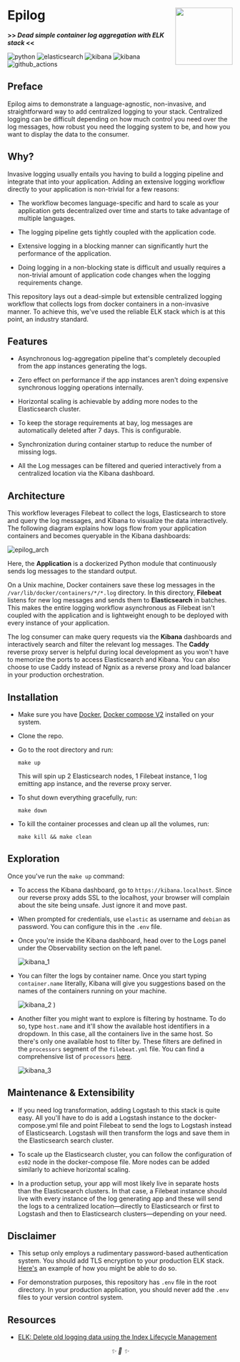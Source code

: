 <div align="left">

<h1>Epilog<img src='https://user-images.githubusercontent.com/30027932/137415294-289f24ae-486b-421f-bf19-99c79a99d501.png' align='right' width='128' height='128'></h1>


<strong>>> <i>Dead simple container log aggregation with ELK stack</i> <<</strong>


</div>

![python](https://img.shields.io/badge/Python-3776AB?style=for-the-badge&logo=python&logoColor=white)
![elasticsearch](https://img.shields.io/badge/Elastic_Search-005571?style=for-the-badge&logo=elasticsearch&logoColor=white)
![kibana](https://img.shields.io/badge/Kibana-005571?style=for-the-badge&logo=Kibana&logoColor=white)
![kibana](https://img.shields.io/badge/Docker-2CA5E0?style=for-the-badge&logo=docker&logoColor=white)
![github_actions](https://img.shields.io/badge/GitHub_Actions-2088FF?style=for-the-badge&logo=github-actions&logoColor=white)
## Preface

Epilog aims to demonstrate a language-agnostic, non-invasive, and straightforward way to add centralized logging to your stack. Centralized logging can be difficult depending on how much control you need over the log messages, how robust you need the logging system to be, and how you want to display the data to the consumer.

## Why?

Invasive logging usually entails you having to build a logging pipeline and integrate that into your application. Adding an extensive logging workflow directly to your application is non-trivial for a few reasons:

* The workflow becomes language-specific and hard to scale as your application gets decentralized over time and starts to take advantage of multiple languages.

* The logging pipeline gets tightly coupled with the application code.

* Extensive logging in a blocking manner can significantly hurt the performance of the application.

* Doing logging in a non-blocking state is difficult and usually requires a non-trivial amount of application code changes when the logging requirements change.

This repository lays out a dead-simple but extensible centralized logging workflow that collects logs from docker containers in a non-invasive manner. To achieve this, we've used the reliable ELK stack which is at this point, an industry standard.


## Features

* Asynchronous log-aggregation pipeline that's completely decoupled from the app instances generating the logs.

* Zero effect on performance if the app instances aren't doing expensive synchronous logging operations internally.

* Horizontal scaling is achievable by adding more nodes to the Elasticsearch cluster.

* To keep the storage requirements at bay, log messages are automatically deleted after 7 days. This is configurable.

* Synchronization during container startup to reduce the number of missing logs.

* All the Log messages can be filtered and queried interactively from a centralized location via the Kibana dashboard.


## Architecture

This workflow leverages Filebeat to collect the logs, Elasticsearch to store and query the log messages, and Kibana to visualize the data interactively. The following diagram explains how logs flow from your application containers and becomes queryable in the Kibana dashboards:

![epilog_arch](https://user-images.githubusercontent.com/30027932/137414620-b32c09e3-6c11-4020-847b-5ea0e1222c33.png)

Here, the **Application** is a dockerized Python module that continuously sends log messages to the standard output.

On a Unix machine, Docker containers save these log messages in the `/var/lib/docker/containers/*/*.log` directory. In this directory, **Filebeat** listens for new log messages and sends them to **Elasticsearch** in batches. This makes the entire logging workflow asynchronous as Filebeat isn't coupled with the application and is lightweight enough to be deployed with every instance of your application.

The log consumer can make query requests via the **Kibana** dashboards and interactively search and filter the relevant log messages. The **Caddy** reverse proxy server is helpful during local development as you won't have to memorize the ports to access Elasticsearch and Kibana. You can also choose to use Caddy instead of Ngnix as a reverse proxy and load balancer in your production orchestration.


## Installation

* Make sure you have [Docker](https://www.docker.com/), [Docker compose V2](https://docs.docker.com/compose/cli-command/) installed on your system.

* Clone the repo.

* Go to the root directory and run:

    ```
    make up
    ```
    This will spin up 2 Elasticsearch nodes, 1 Filebeat instance, 1 log emitting app instance, and the reverse proxy server.

* To shut down everything gracefully, run:

    ```
    make down
    ```

* To kill the container processes and clean up all the volumes, run:

    ```
    make kill && make clean
    ```

## Exploration

Once you've run the `make up` command:

* To access the Kibana dashboard, go to `https://kibana.localhost`. Since our reverse proxy adds SSL to the localhost, your browser will complain about the site being unsafe. Just ignore it and move past.

* When prompted for credentials, use `elastic` as username and `debian` as password. You can configure this in the `.env` file.

* Once you're inside the Kibana dashboard, head over to the Logs panel under the Observability section on the left panel.

    ![kibana_1](https://user-images.githubusercontent.com/30027932/137523508-9a201267-ab61-4678-a4a0-dc0e7505d773.png)

* You can filter the logs by container name. Once you start typing `container.name` literally, Kibana will give you suggestions based on the names of the containers running on your machine.


    ![kibana_2](https://user-images.githubusercontent.com/30027932/137524544-3f1d83a6-c6ed-4fca-957f-223ca6c378b6.png)
    )

* Another filter you might want to explore is filtering by hostname. To do so, type `host.name` and it'll show the available host identifiers in a dropdown. In this case, all the containers live in the same host. So there's only one available host to filter by. These filters are defined in the `processors` segment of the `filebeat.yml` file. You can find a comprehensive list of `processors` [here](https://www.elastic.co/guide/en/beats/filebeat/current/defining-processors.html).

    ![kibana_3](https://user-images.githubusercontent.com/30027932/137534100-c1bea3dd-d580-4db2-9dcf-0138edb7e10d.png)


## Maintenance & Extensibility

* If you need log transformation, adding Logstash to this stack is quite easy. All you'll have to do is add a Logstash instance to the docker-compose.yml file and point Filebeat to send the logs to Logstash instead of Elasticsearch. Logstash will then transform the logs and save them in the Elasticsearch search cluster.

* To scale up the Elasticsearch cluster, you can follow the configuration of `es02` node in the docker-compose file. More nodes can be added similarly to achieve horizontal scaling.

* In a production setup, your app will most likely live in separate hosts than the Elasticsearch clusters. In that case, a Filebeat instance should live with every instance of the log generating app and these will send the logs to a centralized location—directly to Elasticsearch or first to Logstash and then to Elasticsearch clusters—depending on your need.

## Disclaimer

* This setup only employs a rudimentary password-based authentication system. You should add TLS encryption to your production ELK stack. [Here's](https://www.elastic.co/guide/en/elasticsearch/reference/current/configuring-tls-docker.html) an example of how you might be able to do so.

* For demonstration purposes, this repository has `.env` file in the root directory. In your production application, you should never add the `.env` files to your version control system.

## Resources

* [ELK: Delete old logging data using the Index Lifecycle Management](http://blog.ehrnhoefer.com/2019-05-04-elasticsearch-index-lifecycle-management/)


<div align="center">
<i> ✨ 🍰 ✨ </i>
</div>
